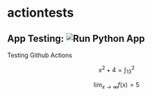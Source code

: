 # actiontests
## App Testing:  ![Run Python App](https://github.com/kertox662/actiontests/workflows/Run%20Python%20App/badge.svg)
Testing Github Actions

$$x^2 + 4 = \int_{13}^{2}{}$$

$$ \lim_{x \to \infty} f(x) = 5$$